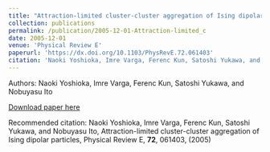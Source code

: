 ```yaml
---
title: "Attraction-limited cluster-cluster aggregation of Ising dipolar particles"
collection: publications
permalink: /publication/2005-12-01-Attraction-limited_c
date: 2005-12-01
venue: 'Physical Review E'
paperurl: 'https://dx.doi.org/10.1103/PhysRevE.72.061403'
citation: 'Naoki Yoshioka, Imre Varga, Ferenc Kun, Satoshi Yukawa, and Nobuyasu Ito, Attraction-limited cluster-cluster aggregation of Ising dipolar particles, Physical Review E, <b>72</b>, 061403, (2005)'
---
```


Authors: Naoki Yoshioka, Imre Varga, Ferenc Kun, Satoshi Yukawa, and Nobuyasu Ito


<a href='https://dx.doi.org/10.1103/PhysRevE.72.061403'>Download paper here</a>

Recommended citation: Naoki Yoshioka, Imre Varga, Ferenc Kun, Satoshi Yukawa, and Nobuyasu Ito, Attraction-limited cluster-cluster aggregation of Ising dipolar particles, Physical Review E, <b>72</b>, 061403, (2005)